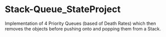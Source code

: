 # Stack-Queue_StateProject
Implementation of 4 Priority Queues (based of Death Rates) which then removes the objects before pushing onto and popping them from a Stack. 
